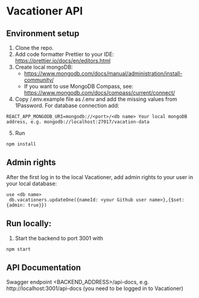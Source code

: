 # Vacationer API

## Environment setup
1. Clone the repo.
2. Add code formatter Prettier to your IDE: https://prettier.io/docs/en/editors.html
3. Create local mongoDB: 
    - https://www.mongodb.com/docs/manual/administration/install-community/
    - If you want to use MongoDB Compass, see: https://www.mongodb.com/docs/compass/current/connect/
4. Copy /.env.example file as /.env and add the missing values from 1Password. For database connection add:
```
REACT_APP_MONGODB_URI=mongodb://<port>/<db name> Your local mongoDB address, e.g. mongodb://localhost:27017/vacation-data 
```
5. Run
```
npm install
```

## Admin rights
After the first log in to the local Vacationer, add admin rights to your user in your local database:
```
use <db name>
 db.vacationers.updateOne({nameId: <your Github user name>},{$set: {admin: true}})
```

## Run locally:
1. Start the backend to port 3001 with
```
npm start
```

## API Documentation
Swagger endpoint <BACKEND_ADDRESS>/api-docs, e.g. http://localhost:3001/api-docs
(you need to be logged in to Vacationer)
